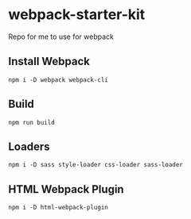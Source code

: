 # webpack-starter-kit

Repo for me to use for webpack

## Install Webpack

`npm i -D webpack webpack-cli`

## Build

`npm run build`

## Loaders

`npm i -D sass style-loader css-loader sass-loader`

## HTML Webpack Plugin

`npm i -D html-webpack-plugin`
